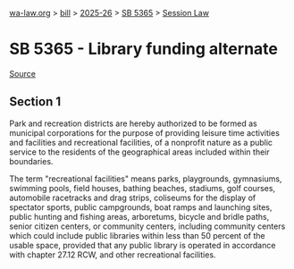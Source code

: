 [wa-law.org](/) > [bill](/bill/) > [2025-26](/bill/2025-26/) > [SB 5365](/bill/2025-26/sb/5365/) > [Session Law](/bill/2025-26/sb/5365/S.SL/)

# SB 5365 - Library funding alternate

[Source](http://lawfilesext.leg.wa.gov/biennium/2025-26/Pdf/Bills/Session%20Laws/Senate/5365-S.SL.pdf)

## Section 1
Park and recreation districts are hereby authorized to be formed as municipal corporations for the purpose of providing leisure time activities and facilities and recreational facilities, of a nonprofit nature as a public service to the residents of the geographical areas included within their boundaries.

The term "recreational facilities" means parks, playgrounds, gymnasiums, swimming pools, field houses, bathing beaches, stadiums, golf courses, automobile racetracks and drag strips, coliseums for the display of spectator sports, public campgrounds, boat ramps and launching sites, public hunting and fishing areas, arboretums, bicycle and bridle paths, senior citizen centers, or community centers, including community centers which could include public libraries within less than 50 percent of the usable space, provided that any public library is operated in accordance with chapter 27.12 RCW, and other recreational facilities.
